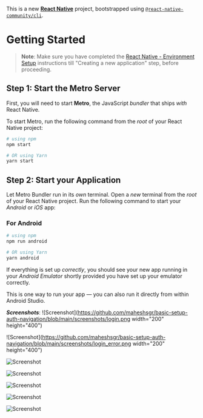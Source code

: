 This is a new [**React Native**](https://reactnative.dev) project, bootstrapped using [`@react-native-community/cli`](https://github.com/react-native-community/cli).

# Getting Started

> **Note**: Make sure you have completed the [React Native - Environment Setup](https://reactnative.dev/docs/environment-setup) instructions till "Creating a new application" step, before proceeding.

## Step 1: Start the Metro Server

First, you will need to start **Metro**, the JavaScript _bundler_ that ships _with_ React Native.

To start Metro, run the following command from the _root_ of your React Native project:

```bash
# using npm
npm start

# OR using Yarn
yarn start
```

## Step 2: Start your Application

Let Metro Bundler run in its _own_ terminal. Open a _new_ terminal from the _root_ of your React Native project. Run the following command to start your _Android_ or _iOS_ app:

### For Android

```bash
# using npm
npm run android

# OR using Yarn
yarn android
```

If everything is set up _correctly_, you should see your new app running in your _Android Emulator_ shortly provided you have set up your emulator correctly.

This is one way to run your app — you can also run it directly from within Android Studio.

**_Screenshots_**:
![Screenshot](https://github.com/maheshsgr/basic-setup-auth-navigation/blob/main/screenshots/login.png width="200" height="400")

![Screenshot](https://github.com/maheshsgr/basic-setup-auth-navigation/blob/main/screenshots/login_error.png width="200" height="400")

![Screenshot](https://github.com/maheshsgr/basic-setup-auth-navigation/blob/main/screenshots/login_data.png?raw=true)

![Screenshot](https://github.com/maheshsgr/basic-setup-auth-navigation/blob/main/screenshots/login_error_alert.png?raw=true)

![Screenshot](https://github.com/maheshsgr/basic-setup-auth-navigation/blob/main/screenshots/post_list.png?raw=true)

![Screenshot](https://github.com/maheshsgr/basic-setup-auth-navigation/blob/main/screenshots/post_list_more.png?raw=true)

![Screenshot](https://github.com/maheshsgr/basic-setup-auth-navigation/blob/main/screenshots/post_detail.png?raw=true)
